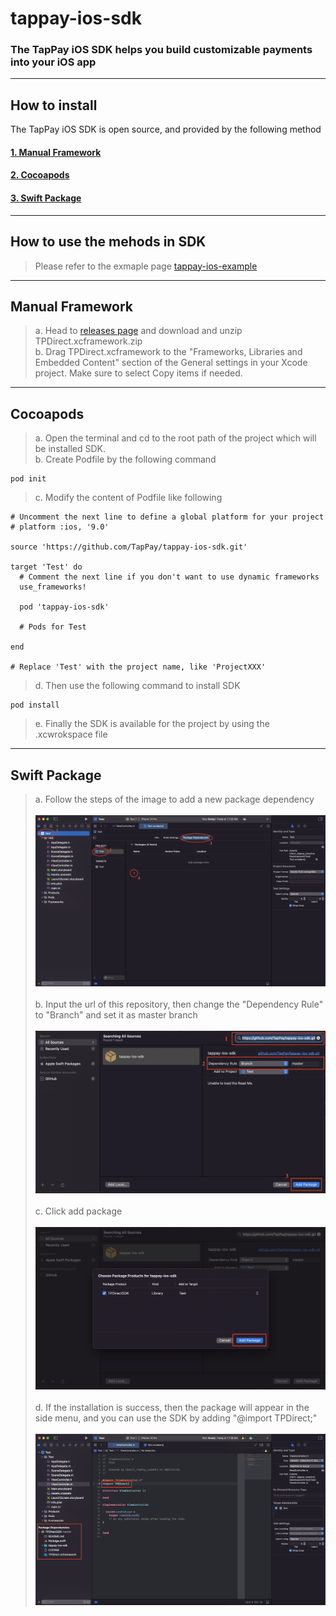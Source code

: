 # tappay-ios-sdk

### The TapPay iOS SDK helps you build customizable payments into your iOS app

---

## How to install

The TapPay iOS SDK is open source, and provided by the following method

#### [1. Manual Framework](#manual)
#### [2. Cocoapods](#cocoapods)
#### [3. Swift Package](#package)

---

## How to use the mehods in SDK

> Please refer to the exmaple page [tappay-ios-example](https://github.com/TapPay/tappay-ios-example)

---
<a name="manual"></a>
## Manual Framework
> a. Head to [releases page](https://github.com/TapPay/tappay-ios-sdk/releases) and download and unzip TPDirect.xcframework.zip <br>
> b. Drag TPDirect.xcframework to the "Frameworks, Libraries and Embedded Content" section of the General settings in your Xcode project. Make sure to select Copy items if needed.

***
<a name="cocoapods"></a>
## Cocoapods
> a. Open the terminal and cd to the root path of the project which will be installed SDK. <br>
> b. Create Podfile by the following command
```
pod init
```
> c. Modify the content of Podfile like following
```
# Uncomment the next line to define a global platform for your project
# platform :ios, '9.0'

source 'https://github.com/TapPay/tappay-ios-sdk.git'

target 'Test' do
  # Comment the next line if you don't want to use dynamic frameworks
  use_frameworks!

  pod 'tappay-ios-sdk'

  # Pods for Test

end

# Replace 'Test' with the project name, like 'ProjectXXX'
```
> d. Then use the following command to install SDK
```
pod install
```
> e. Finally the SDK is available for the project by using the .xcwrokspace file

***
<a name="package"></a>
## Swift Package

> a. Follow the steps of the image to add a new package dependency <br><br>
![](./tutorial_images/Swift_Package_Tutorial_1.png) <br><br>
> b. Input the url of this repository, then change the "Dependency Rule" to "Branch" and set it as master branch <br><br>
![](./tutorial_images/Swift_Package_Tutorial_2.png) <br><br>
> c. Click add package <br><br>
![](./tutorial_images/Swift_Package_Tutorial_3.png) <br><br>
> d. If the installation is success, then the package will appear in the side menu, and you can use the SDK by adding "@import TPDirect;" <br><br>
![](./tutorial_images/Swift_Package_Tutorial_4.png)
